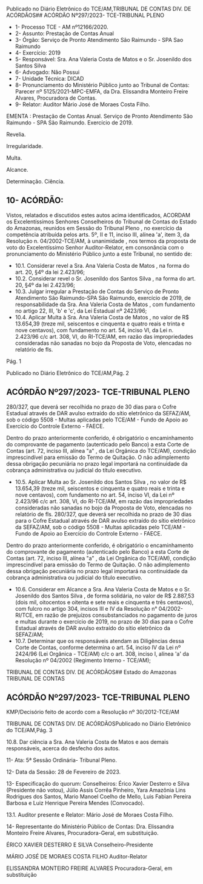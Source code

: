 Publicado  no  Diário  Eletrônico do TCE/AM,TRIBUNAL DE CONTAS DIV. DE ACÓRDÃOS## ACÓRDÃO Nº297/2023- TCE-TRIBUNAL PLENO

- 1- Processo TCE - AM nº12166/2020.
- 2- Assunto: Prestação de Contas Anual
- 3- Órgão: Serviço de Pronto Atendimento São Raimundo - SPA Sao Raimundo
- 4- Exercício: 2019
- 5- Responsável: Sra. Ana Valeria Costa de Matos e o Sr. Josenildo dos Santos Silva
- 6- Advogado: Não Possui
- 7- Unidade Técnica: DICAD
- 8- Pronunciamento  do  Ministério  Público  junto  ao  Tribunal  de  Contas: Parecer  nº 5125/2021-MPC-EMFA,  da  Dra.  Elissandra  Monteiro  Freire  Alvares,  Procuradora  de Contas.
- 9- Relator: Auditor Mário José de Moraes Costa Filho.

EMENTA :  Prestação  de  Contas  Anual.  Serviço  de Pronto  Atendimento  São  Raimundo  -  SPA  São Raimundo. Exercício de 2019.

Revelia.

Irregularidade.

Multa.

Alcance.

Determinação. Ciência.

## 10-  ACÓRDÃO:

Vistos, relatados e discutidos estes autos acima identificados, ACORDAM os Excelentíssimos Senhores Conselheiros do Tribunal de Contas do Estado do Amazonas, reunidos em Sessão do Tribunal Pleno , no exercício da competência atribuída pelos arts. 5º, II e 11, inciso III, alínea 'a', item 3, da Resolução n. 04/2002-TCE/AM, à unanimidade , nos termos da proposta de voto do Excelentíssimo Senhor Auditor-Relator, em consonância com  o  pronunciamento  do  Ministério  Público  junto  a  este  Tribunal,  no sentido de:

- 10.1. Considerar revel a Sra. Ana Valeria Costa de Matos , na forma do art. 20, §4º da lei 2.423/96;
- 10.2. Considerar revel o Sr. Josenildo dos Santos Silva , na forma do art. 20, §4º da lei 2.423/96;
- 10.3. Julgar irregular a Prestação de Contas do Serviço de Pronto Atendimento São Raimundo-SPA São Raimundo, exercício de 2019, de responsabilidade da Sra. Ana Valeria Costa de Matos , com fundamento no artigo 22, III, 'b' e 'c', da Lei Estadual nº 2423/96;
- 10.4. Aplicar  Multa à  Sra.  Ana  Valeria  Costa  de  Matos , no  valor  de  R$ 13.654,39 (treze mil, seiscentos e cinquenta e quatro reais e trinta e nove centavos), com fundamento no art. 54, inciso VI, da Lei n. 2.423/96 c/c art. 308, VI, do RI-TCE/AM, em razão das impropriedades consideradas não sanadas no bojo da Proposta de Voto, elencadas no relatório de fls.

Pág. 1

Publicado  no  Diário  Eletrônico do TCE/AM,Pág. 2

## ACÓRDÃO Nº297/2023- TCE-TRIBUNAL PLENO

280/327,  que  deverá  ser  recolhida  no prazo  de  30  dias para  o  Cofre Estadual através de DAR  avulso extraído do sítio eletrônico da SEFAZ/AM, sob o código 5508 - Multas aplicadas pelo TCE/AM - Fundo de Apoio ao Exercício do Controle Externo - FAECE.

Dentro do prazo anteriormente conferido, é obrigatório o encaminhamento  do  comprovante  de  pagamento  (autenticado  pelo Banco)  a  esta  Corte  de  Contas  (art.  72,  inciso  III,  alínea  "a"  ,  da  Lei Orgânica do TCE/AM), condição imprescindível para emissão do Termo de Quitação. O não adimplemento dessa obrigação pecuniária no prazo legal importará na continuidade da cobrança administrativa ou judicial do título executivo.

- 10.5. Aplicar  Multa ao  Sr.  Josenildo  dos  Santos  Silva , no  valor  de  R$ 13.654,39 (treze mil, seiscentos e cinquenta e quatro reais e trinta e nove centavos), com fundamento no art. 54, inciso VI, da Lei nº 2.423/96 c/c art. 308, VI, do RI-TCE/AM, em razão das impropriedades consideradas não sanadas no bojo da Proposta de Voto, elencadas no relatório de fls. 280/327,  que  deverá  ser  recolhida  no  prazo  de  30  dias  para  o  Cofre Estadual através de DAR  avulso extraído do sítio eletrônico da SEFAZ/AM, sob o código 5508 - Multas aplicadas pelo TCE/AM - Fundo de Apoio ao Exercício do Controle Externo - FAECE.

Dentro do prazo anteriormente conferido, é obrigatório o encaminhamento  do  comprovante  de  pagamento  (autenticado  pelo Banco)  a  esta  Corte  de  Contas  (art.  72,  inciso  III,  alínea  "a"  ,  da  Lei Orgânica do TCE/AM), condição imprescindível para emissão do Termo de Quitação. O não adimplemento dessa obrigação pecuniária no prazo legal importará na continuidade da cobrança administrativa ou judicial do título executivo.

- 10.6. Considerar em Alcance a Sra. Ana Valeria Costa de Matos e o Sr. Josenildo  dos  Santos  Silva , de  forma  solidária,  no  valor  de R$ 2.887,53 (dois mil, oitocentos e oitenta e sete reais e cinquenta e três centavos),  com  fulcro  no  artigo  304,  incisos  III  e  IV  da  Resolução  n° 04/2002-RI/TCE, em razão de prejuízos consubstanciados no pagamento de juros e multas durante o exercício de 2019, no prazo de 30 dias para o Cofre Estadual através de DAR avulso extraído do sítio eletrônico da SEFAZ/AM;
- 10.7. Determinar que os responsáveis atendam as Diligências dessa Corte de Contas, conforme determina o art. 54, inciso IV da Lei nº 2424/96 (Lei Orgânica  -  TCE/AM)  c/c  o  art.  308,  inciso  I,  alínea  'a'  da Resolução nº 04/2002 (Regimento Interno - TCE/AM);

TRIBUNAL DE CONTAS DIV. DE ACÓRDÃOS## Estado do Amazonas TRIBUNAL DE CONTAS

## ACÓRDÃO Nº297/2023- TCE-TRIBUNAL PLENO

KMP/Decisório feito de acordo com a Resolução nº 30/2012-TCE/AM

TRIBUNAL DE CONTAS DIV. DE ACÓRDÃOSPublicado  no  Diário  Eletrônico do TCE/AM,Pág. 3

10.8. Dar  ciência a Sra. Ana  Valeria  Costa  de  Matos e  aos  demais responsáveis, acerca do desfecho dos autos.

11-  Ata: 5ª Sessão Ordinária- Tribunal Pleno.

12-  Data da Sessão: 28 de Fevereiro de 2023.

13-  Especificação do quorum: Conselheiros: Érico Xavier Desterro e Silva (Presidente não votou),  Júlio  Assis  Corrêa  Pinheiro,  Yara  Amazônia  Lins  Rodrigues  dos  Santos, Mario Manoel Coelho de Mello, Luis Fabian Pereira Barbosa e Luiz Henrique Pereira Mendes (Convocado).

13.1. Auditor presente e Relator: Mário José de Moraes Costa Filho.

14-  Representante do Ministério Público de Contas: Dra.  Elissandra  Monteiro  Freire Alvares, Procuradora-Geral, em substituição.

ÉRICO XAVIER DESTERRO E SILVA Conselheiro-Presidente

MÁRIO JOSÉ DE MORAES COSTA FILHO Auditor-Relator

ELISSANDRA MONTEIRO FREIRE ALVARES Procuradora-Geral, em substituição